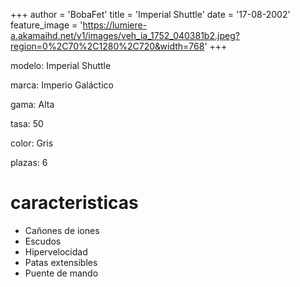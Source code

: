 +++
author = 'BobaFet'
title = 'Imperial Shuttle'
date = '17-08-2002'
feature_image = 'https://lumiere-a.akamaihd.net/v1/images/veh_ia_1752_040381b2.jpeg?region=0%2C70%2C1280%2C720&width=768'
+++
<!--more--> 
modelo: Imperial Shuttle

marca: Imperio Galáctico

gama: Alta

tasa: 50

color: Gris

plazas: 6

# caracteristicas
* Cañones de iones
* Escudos
* Hipervelocidad
* Patas extensibles
* Puente de mando

